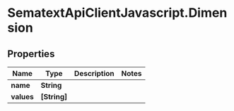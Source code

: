 # SematextApiClientJavascript.Dimension

## Properties

| Name       | Type         | Description | Notes |
| ---------- | ------------ | ----------- | ----- |
| **name**   | **String**   |             |
| **values** | **[String]** |             |
